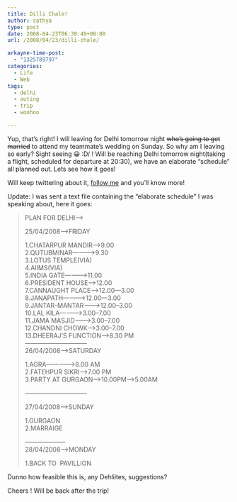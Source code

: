 ```yaml
---
title: Dilli Chale!
author: sathya
type: post
date: 2008-04-23T06:39:49+00:00
url: /2008/04/23/dilli-chale/

arkayne-time-post:
  - "1325789797"
categories:
  - Life
  - Web
tags:
  - delhi
  - outing
  - trip
  - woohoo

---
```

Yup, that&#8217;s right! I will leaving for Delhi tomorrow night <span style="text-decoration: line-through;">who&#8217;s </span><span style="text-decoration: line-through;">going to get married</span> to attend my teammate&#8217;s wedding on Sunday. So why am I leaving so early? Sight seeing 😀 \:D/ ! Will be reaching Delhi tomorrow night(taking a flight, scheduled for departure at 20:30), we have an elaborate &#8220;schedule&#8221; all planned out. Lets see how it goes!

Will keep twittering about it, <a href="https://www.twitter.com/sathyabhat/" target="_blank">follow me</a> and you&#8217;ll know more!

Update: I was sent a text file containing the &#8220;elaborate schedule&#8221; I was speaking about, here it goes:

<!--more-->

> PLAN FOR DELHI&#8212;->
> 
> 25/04/2008&#8211;>FRIDAY
> 
> 1.CHATARPUR MANDIR&#8212;->9.00  
> 2.QUTUBMINAR&#8212;&#8212;&#8212;->9.30  
> 3.LOTUS TEMPLE(VIA)  
> 4.AIIMS(VIA)  
> 5.INDIA GATE&#8212;&#8212;&#8212;->11.00  
> 6.PRESIDENT HOUSE&#8212;&#8211;>12.00  
> 7.CANNAUGHT PLACE&#8212;&#8211;>12.00&#8212;3.00  
> 8.JANAPATH&#8212;&#8212;&#8212;&#8212;>12.00&#8212;3.00  
> 9.JANTAR-MANTAR&#8212;&#8212;->12.00&#8211;3.00  
> 10.LAL KILA&#8212;&#8212;&#8212;&#8211;>3.00&#8211;7.00  
> 11.JAMA MASJID&#8212;&#8212;&#8211;>3.00&#8211;7.00  
> 12.CHANDNI CHOWK&#8212;&#8212;>3.00&#8211;7.00  
> 13.DHEERAJ&#8217;S FUNCTION&#8212;>8.30 PM  
> &#8212;&#8212;&#8212;&#8212;&#8212;&#8212;&#8212;&#8212;&#8212;&#8212;  
> 26/04/2008&#8211;>SATURDAY
> 
> 1.AGRA&#8212;&#8212;&#8212;&#8212;->8.00 AM  
> 2.FATEHPUR SIKRI&#8212;>7.00 PM  
> 3.PARTY AT GURGAON&#8211;>10.00PM&#8212;>5.00AM
> 
> &#8212;&#8212;&#8212;&#8212;&#8212;&#8212;&#8212;&#8212;&#8212;&#8212;
> 
> 27/04/2008&#8211;>SUNDAY
> 
> 1.GURGAON  
> 2.MARRAIGE
> 
> &#8212;&#8212;&#8212;&#8212;&#8212;&#8212;&#8211;  
> 28/04/2008&#8211;>MONDAY
> 
> 1.BACK TO  PAVILLION

Dunno how feasible this is, any Dehliites, suggestions?

Cheers ! Will be back after the trip!
